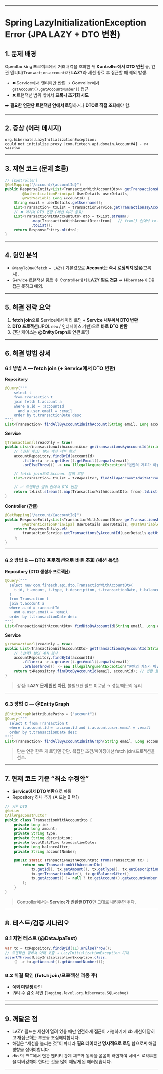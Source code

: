 
---

# Spring LazyInitializationException Error (JPA LAZY + DTO 변환)

## 1. 문제 배경

OpenBanking 프로젝트에서 거래내역을 조회한 뒤 **Controller에서 DTO 변환** 중,
연관 엔티티(`Transaction.account`)가 **LAZY**라 세션 종료 후 접근할 때 예외 발생.

* ❌ Service에서 엔티티만 반환 → Controller에서 `getAccount().getAccountNumber()` 접근
* ❌ 트랜잭션 범위 밖에서 **프록시 초기화 시도**


➡️ **필요한 연관만 트랜잭션 안에서 로딩**하거나 **DTO로 직접 조회**해야 함.

---

## 2. 증상 (에러 메시지)

```
org.hibernate.LazyInitializationException: 
could not initialize proxy [com.fintech.api.domain.Account#4] - no Session
```

---

## 3. 재현 코드 (문제 흐름)

```java
// [Controller]
@GetMapping("/account/{accountId}")
public ResponseEntity<List<TransactionWithAccountDto>> getTransactionsByAccountId(
        @AuthenticationPrincipal UserDetails userDetails,
        @PathVariable Long accountId) {
    String email = userDetails.getUsername();
    List<Transaction> txList = transactionService.getTransactionsByAccountId(email, accountId);
    // ❌ 여기서 DTO 변환 (세션 이미 종료)
    List<TransactionWithAccountDto> dto = txList.stream()
            .map(TransactionWithAccountDto::from)   // from() 안에서 tx.getAccount().getAccountNumber()
            .toList();
    return ResponseEntity.ok(dto);
}
```

---

## 4. 원인 분석

* `@ManyToOne(fetch = LAZY)` 기본값으로 **Account는 즉시 로딩되지 않음**(프록시).
* Service 트랜잭션 종료 후 Controller에서 **LAZY 필드 접근** → Hibernate가 DB 접근 못하고 예외.

---

## 5. 해결 전략 요약

1. **fetch join**으로 Service에서 미리 로딩 + **Service 내부에서 DTO 변환**
2. **DTO 프로젝션**(JPQL `new` / 인터페이스 기반)으로 **바로 DTO 반환**
3. 간단 케이스는 **@EntityGraph**로 연관 로딩


---

## 6. 해결 방법 상세

### 6.1 방법 A — fetch join (+ Service에서 DTO 변환)

**Repository**

```java
@Query("""
    select t
    from Transaction t
    join fetch t.account a
    where a.id = :accountId
      and a.user.email = :email
    order by t.transactionDate desc
""")
List<Transaction> findAllByAccountIdWithAccount(String email, Long accountId);
```

**Service**

```java
@Transactional(readOnly = true)
public List<TransactionWithAccountDto> getTransactionsByAccountId(String email, Long accountId) {
    // (권한 체크) 본인 계좌 여부 확인
    accountRepository.findById(accountId)
        .filter(a -> a.getUser().getEmail().equals(email))
        .orElseThrow(() -> new IllegalArgumentException("본인의 계좌가 아닙니다."));

    // fetch join으로 Account 함께 로딩
    List<Transaction> txList = txRepository.findAllByAccountIdWithAccount(email, accountId);

    // ✅ 트랜잭션 범위 안에서 DTO 변환
    return txList.stream().map(TransactionWithAccountDto::from).toList();
}
```

**Controller (간결)**

```java
@GetMapping("/account/{accountId}")
public ResponseEntity<List<TransactionWithAccountDto>> getTransactionsByAccountId(
        @AuthenticationPrincipal UserDetails userDetails, @PathVariable Long accountId) {
    return ResponseEntity.ok(
        transactionService.getTransactionsByAccountId(userDetails.getUsername(), accountId)
    );
}
```

---

### 6.2 방법 B — DTO 프로젝션으로 바로 조회 (세션 독립)

**Repository (DTO 생성자 프로젝션)**

```java
@Query("""
  select new com.fintech.api.dto.TransactionWithAccountDto(
    t.id, t.amount, t.type, t.description, t.transactionDate, t.balanceAfter, a.accountNumber
  )
  from Transaction t
  join t.account a
  where a.id = :accountId
    and a.user.email = :email
  order by t.transactionDate desc
""")
List<TransactionWithAccountDto> findDtoByAccountId(String email, Long accountId);
```

**Service**

```java
@Transactional(readOnly = true)
public List<TransactionWithAccountDto> getTransactionsByAccountId(String email, Long accountId) {
    // (선택) 본인 계좌 검사
    accountRepository.findById(accountId)
        .filter(a -> a.getUser().getEmail().equals(email))
        .orElseThrow(() -> new IllegalArgumentException("본인의 계좌가 아닙니다."));
    return txRepository.findDtoByAccountId(email, accountId); // 변환 불필요
}
```

> 장점: **LAZY 문제 원천 차단**, 불필요한 필드 미로딩 → 성능/메모리 유리

---

### 6.3 방법 C — @EntityGraph

```java
@EntityGraph(attributePaths = {"account"})
@Query("""
  select t from Transaction t
  where t.account.id = :accountId and t.account.user.email = :email
  order by t.transactionDate desc
""")
List<Transaction> findAllByAccountIdWithGraph(String email, Long accountId);
```

> 단순 연관 한두 개 로딩엔 간단. 복잡한 조건/페이징에선 fetch join/프로젝션을 선호.

---

## 7. 현재 코드 기준 “최소 수정안”

* **Service에서 DTO 변환**으로 이동
* Repository 하나 추가 (A 또는 B 택1)

```java
// 기존 DTO
@Getter
@AllArgsConstructor
public class TransactionWithAccountDto {
    private Long id;
    private Long amount;
    private String type;
    private String description;
    private LocalDateTime transactionDate;
    private Long balanceAfter;
    private String accountNumber;

    public static TransactionWithAccountDto from(Transaction tx) {
        return new TransactionWithAccountDto(
            tx.getId(), tx.getAmount(), tx.getType(), tx.getDescription(),
            tx.getTransactionDate(), tx.getBalanceAfter(),
            tx.getAccount() != null ? tx.getAccount().getAccountNumber() : null
        );
    }
}
```

> Controller에서는 **Service가 반환한 DTO**만 그대로 내려주면 된다.

---

## 8. 테스트/검증 시나리오

### 8.1 재현 테스트 (@DataJpaTest)

```java
var tx = txRepository.findById(1L).orElseThrow();
// 트랜잭션 밖에서 아래 호출 → LazyInitializationException 기대
assertThrows(LazyInitializationException.class,
    () -> tx.getAccount().getAccountNumber());
```

### 8.2 해결 확인 (fetch join/프로젝션 적용 후)

* **예외 미발생** 확인
* 쿼리 수 감소 확인 (`logging.level.org.hibernate.SQL=debug`)

---


---

## 9. 깨달은 점

* LAZY 필드는 세션이 열려 있을 때만 안전하게 접근이 가능하기에 db 세션이 닫히고 재접근하는 부분을 조심해야합니다.
* 해결은 “세션을 늘리는 것”이 아니라 **필요 데이터만 명시적으로 로딩** 함으로써 해결방향을 잡아야합니다.
* dto 의 코드에서 연관 엔티티 관계 체크와 동작을 꼼꼼히 확인하여 서비스 로직부분을 디버깅해야 한다는 것을 많이 깨닫게 된 에러였습니다.


---

